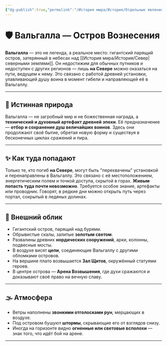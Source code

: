 ```yaml
---
{"dg-publish":true,"permalink":"/История мира/История/Отдельные явления и события/Вальгалла/","tags":["место","север","легенда","локация"],"noteIcon":"","created":"2025-07-30T10:44:53.278+03:00","updated":"2025-07-29T23:40:22.603+03:00"}
---
```



# 🛡️ Вальгалла — Остров Вознесения

**Вальгалла** — это не легенда, а реальное место: гигантский парящий остров, затерянный в небесах над [[История мира/История/Север\|северными землями]]. Он недостижим для обычных путников и недоступен с других регионов — лишь **на Севере** можно оказаться на пути, ведущем к нему. Это связано с работой древней установки, улавливающей душу воина в момент гибели и направляющей её в Вальгаллу. 

---
## 🌌 Истинная природа

Вальгалла — не загробный мир и не божественная награда, а **технический и духовный артефакт древней эпохи**. Её предназначение — **отбор и сохранение душ величайших воинов**. Здесь они продолжают своё бытие, обретая новую форму и существуя в бесконечных циклах сражений и пира.

---
## ✨ Как туда попадают

Только те, кто погиб **на Севере**, могут быть "перехвачены" установкой и перенаправлены в Вальгаллу. Это связано с её местоположением, энергетическим полем и точкой доступа, скрытой в горах.
**Живым попасть туда почти невозможно**. Требуется особое знание, артефакты или проводник. Говорят, в редкие дни можно открыть путь через портал, сокрытый в ледяных долинах.

---
## 🏰 Внешний облик

- Гигантский остров, парящий над бурями.
- Обрывистые скалы, залитые **золотым светом**.
- Развалины древних **нордических сооружений**, арки, колонны, подвесные мосты.
- В воздухе висят **цепи**, соединяющие Вальгаллу с другими обломками островов.
- На вершине плато возвышается **Зал Щитов**, окружённый статуями героев.
- В центре острова — **Арена Возвышения**, где духи сражаются и доказывают своё право на вечную славу.

---
## 🌫 Атмосфера

- Ветры наполнены **звонкими отголосками рун**, мерцающих в воздухе.
- Под островом бушуют **штормы**, скрывающие его от взглядов снизу.
- Иногда на горизонте видно **огненные или световые всполохи** — знак того, что идёт бой на арене.

---